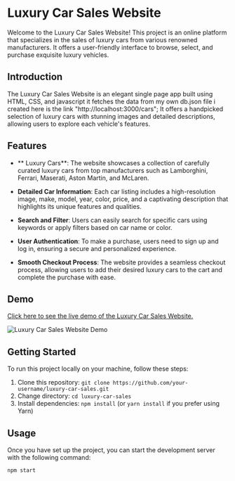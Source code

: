 # Luxury Car Sales Website

Welcome to the Luxury Car Sales Website! This project is an online platform that specializes in the sales of luxury cars from various renowned manufacturers. It offers a user-friendly interface to browse, select, and purchase exquisite luxury vehicles.

## Introduction

The Luxury Car Sales Website is an elegant single page app built using HTML, CSS, and javascript it fetches the data from my own db.json file  i created here is the link  "http://localhost:3000/cars"; It offers a handpicked selection of luxury cars with stunning images and detailed descriptions, allowing users to explore each vehicle's features. 

## Features

- ** Luxury Cars**: The website showcases a collection of carefully curated luxury cars from top manufacturers such as Lamborghini, Ferrari, Maserati, Aston Martin, and McLaren.

- **Detailed Car Information**: Each car listing includes a high-resolution image, make, model, year, color, price, and a captivating description that highlights its unique features and qualities.

- **Search and Filter**: Users can easily search for specific cars using keywords or apply filters based on car name or color.

- **User Authentication**: To make a purchase, users need to sign up and log in, ensuring a secure and personalized experience.

- **Smooth Checkout Process**: The website provides a seamless checkout process, allowing users to add their desired luxury cars to the cart and complete the purchase with ease.

## Demo

[Click here to see the live demo of the Luxury Car Sales Website.](https://luxury-car-sales-demo.com)

![Luxury Car Sales Website Demo](./images/demo.gif)

## Getting Started

To run this project locally on your machine, follow these steps:

1. Clone this repository: `git clone https://github.com/your-username/luxury-car-sales.git`
2. Change directory: `cd luxury-car-sales`
3. Install dependencies: `npm install` (or `yarn install` if you prefer using Yarn)

## Usage

Once you have set up the project, you can start the development server with the following command:

```bash
npm start
